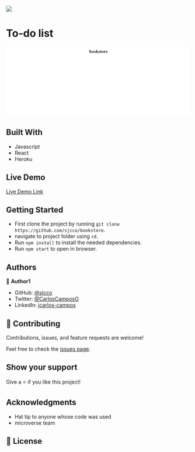 ![](https://img.shields.io/badge/Microverse-blueviolet)

# To-do list

![screenshot](./screenshot.png)

## Built With

- Javascript
- React
- Heroku

## Live Demo

[Live Demo Link](https://pioneer-atheneum.herokuapp.com/)


## Getting Started

- First clone the project by running `git clone https://github.com/sjcco/bookstore`.
- navigate to project folder using `cd`.
- Run `npm install` to install the needed dependencies.
- Run `npm start` to open in browser.

## Authors

👤 **Author1**

- GitHub: [@sjcco](https://github.com/githubhandle)
- Twitter: [@CarlosCamposO](https://twitter.com/twitterhandle)
- LinkedIn: [jcarlos-campos](https://linkedin.com/jcarlos-campos)


## 🤝 Contributing

Contributions, issues, and feature requests are welcome!

Feel free to check the [issues page](http://github.com/sjcco/bookstore/issues/).

## Show your support

Give a ⭐️ if you like this project!

## Acknowledgments

- Hat tip to anyone whose code was used
- microverse team

## 📝 License